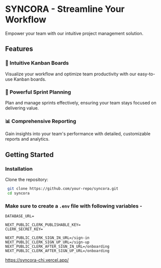 # SYNCORA - Streamline Your Workflow

Empower your team with our intuitive project management solution.

## Features

### 🚀 Intuitive Kanban Boards

Visualize your workflow and optimize team productivity with our easy-to-use Kanban boards.

### 📅 Powerful Sprint Planning

Plan and manage sprints effectively, ensuring your team stays focused on delivering value.

### 📊 Comprehensive Reporting

Gain insights into your team's performance with detailed, customizable reports and analytics.

## Getting Started

### Installation

Clone the repository:

```sh
 git clone https://github.com/your-repo/syncora.git
 cd syncora
```

### Make sure to create a `.env` file with following variables -

```
DATABASE_URL=

NEXT_PUBLIC_CLERK_PUBLISHABLE_KEY=
CLERK_SECRET_KEY=

NEXT_PUBLIC_CLERK_SIGN_IN_URL=/sign-in
NEXT_PUBLIC_CLERK_SIGN_UP_URL=/sign-up
NEXT_PUBLIC_CLERK_AFTER_SIGN_IN_URL=/onboarding
NEXT_PUBLIC_CLERK_AFTER_SIGN_UP_URL=/onboarding
```
https://syncora-chi.vercel.app/
